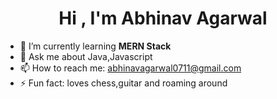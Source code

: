<h1 align="center">Hi , I'm Abhinav Agarwal</h1>



- 🌱 I’m currently learning **MERN Stack**
- 💬 Ask me about Java,Javascript
- 📫 How to reach me: abhinavagarwal0711@gmail.com
- ⚡ Fun fact: loves chess,guitar and roaming around
